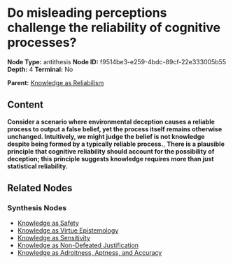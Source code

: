 # Do misleading perceptions challenge the reliability of cognitive processes?

**Node Type:** antithesis
**Node ID:** f9514be3-e259-4bdc-89cf-22e333005b55
**Depth:** 4
**Terminal:** No

**Parent:** [Knowledge as Reliabilism](knowledge-as-reliabilism-synthesis-9aebef31-b2ac-40ef-aff3-bf542fd3daa2.md)

## Content

**Consider a scenario where environmental deception causes a reliable process to output a false belief, yet the process itself remains otherwise unchanged. Intuitively, we might judge the belief is not knowledge despite being formed by a typically reliable process.**, **There is a plausible principle that cognitive reliability should account for the possibility of deception; this principle suggests knowledge requires more than just statistical reliability.**

## Related Nodes

### Synthesis Nodes

- [Knowledge as Safety](knowledge-as-safety-synthesis-abd3755c-29e4-404e-863f-ce9f7d0934a2.md)
- [Knowledge as Virtue Epistemology](knowledge-as-virtue-epistemology-synthesis-ea1b334b-6059-4c13-aca1-bac55bab4e1e.md)
- [Knowledge as Sensitivity](knowledge-as-sensitivity-synthesis-e4e9da97-db1c-4ccc-be12-ea6bbbc69f7d.md)
- [Knowledge as Non-Defeated Justification](knowledge-as-non-defeated-justification-synthesis-4ec186d7-a5ac-4a47-90ad-d8ebc5e48565.md)
- [Knowledge as Adroitness, Aptness, and Accuracy](knowledge-as-adroitness-aptness-and-accuracy-synthesis-ea7237cf-5cf5-4c55-a283-c3cc969b3ed7.md)
